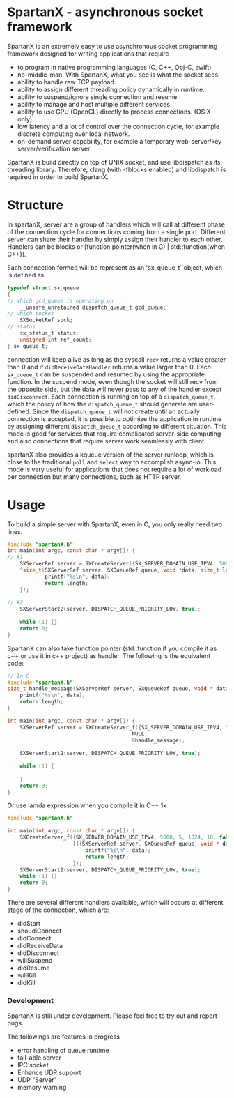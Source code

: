 # SpartanX - asynchronous socket framework

SpartanX is an extremely easy to use asynchronous socket programming framework designed for writing applications that require
 - to program in native programming languages (C, C++, Obj-C, swift)
 - no-middle-man. With SpartanX, what you see is what the socket sees.
 - ability to handle raw TCP payload.
 - ability to assign different threading policy dynamically in runtime.
 - ability to suspend/ignore single connection and resume.
 - ability to manage and host multiple different services
 - ability to use GPU (OpenCL) directly to process connections. (OS X only)
 - low latency and a lot of control over the connection cycle, for example discrete computing over local network.
 - on-demand server capability, for example a temporary web-server/key server/verification server 

SpartanX is build directly on top of UNIX socket, and use libdispatch as its threading library. Therefore, clang (with -fblocks enabled) and libdispatch is required in order to build SpartanX. 
# Structure
In spartanX, server are a group of handlers which will call at different phase of the connection cycle for connections coming from a single port. Different server can share their handler by simply assign their handler to each other. Handlers can be blocks or [function pointer(when in C) | std::function(when C++)].

Each connection formed will be represent as an 'sx_queue_t` object, which is defined as
```C
typedef struct sx_queue
{
// which gcd_queue is operating on
    __unsafe_unretained dispatch_queue_t gcd_queue;
// which socket
    SXSocketRef sock;
// status
    sx_status_t status;
    unsigned int ref_count;
} sx_queue_t;
```
connection will keep alive as long as the syscall `recv` returns a value greater than 0 and if `didReceiveDataHandler` returns a value larger than 0. Each `sx_queue_t` can be suspended and resumed by using the appropriate function. In the suspend mode, even though the socket will still recv from the opposite side, but the data will never pass to any of the handler except `didDisconnect`. Each connection is running on top of a `dispatch_queue_t`, which the policy of how the `dispatch_queue_t` should generate are user-defined. Since the `dispatch_queue_t` will not create until an actually connection is accepted, it is possible to optimize the application in runtime by assigning different `dispatch_queue_t` according to different situation. This mode is good for services that require complicated server-side computing and also connections that require server work seamlessly with client. 

spartanX also provides a kqueue version of the server runloop, which is close to the traditional `poll` and `select` way to accomplish async-io. This mode is very useful for applications that does not require a lot of workload per connection but many connections, such as HTTP server.
# Usage
To build a simple server with SpartanX, even in C, you only really need two lines.
```C
#include "spartanX.h"
int main(int argc, const char * argv[]) {
// #1
    SXServerRef server = SXCreateServer({SX_SERVER_DOMAIN_USE_IPV4, 5000, 5, 1024, 10, false}, NULL,
    ^size_t(SXServerRef server, SXQueueRef queue, void *data, size_t length) {
            printf("%s\n", data);
            return length;
    });
    
// #2    
    SXServerStart2(server, DISPATCH_QUEUE_PRIORITY_LOW, true);
    
    while (1) {}
    return 0;
}
```

SpartanX can also take function pointer (std::function if you compile it as c++ or use it in c++ project) as handler.
The following is the equivalent code:
```C
// In C
#include "spartanX.h"
size_t handle_message(SXServerRef server, SXQueueRef queue, void * data, size_t length) {
    printf("%s\n", data);
    return length;
}

int main(int argc, const char * argv[]) {
    SXServerRef server = SXCreateServer_f({SX_SERVER_DOMAIN_USE_IPV4, 5000, 5, 1024, 10, false},
                                        NULL, 
                                        &handle_message);
    
    SXServerStart2(server, DISPATCH_QUEUE_PRIORITY_LOW, true);
    
    while (1) {
        
    }
    return 0;
}
```

Or use lamda expression when you compile it in C++ 1x
```C++
#include "spartanX.h"

int main(int argc, const char * argv[]) {
    SXCreateServer_f({SX_SERVER_DOMAIN_USE_IPV4, 5000, 5, 1024, 10, false}, NULL,
                     [](SXServerRef server, SXQueueRef queue, void * data, size_t length){
                         printf("%s\n", data);
                         return length;
                     });
    SXServerStart2(server, DISPATCH_QUEUE_PRIORITY_LOW, true);
    while (1) {}
    return 0;
}
```

There are several different handlers available, which will occurs at different stage of the connection, which are:
 - didStart  
 - shoudlConnect
 - didConnect
 - didReceiveData
 - didDisconnect
 - willSuspend
 - didResume
 - willKill
 - didKill
### Development

SpartanX is still under development. Please feel free to try out and report bugs.

The followings are features in progress
 - error handling of queue runtime
 - fail-able server 
 - IPC socket
 - Enhance UDP support
 - UDP "Server"
 - memory warning

